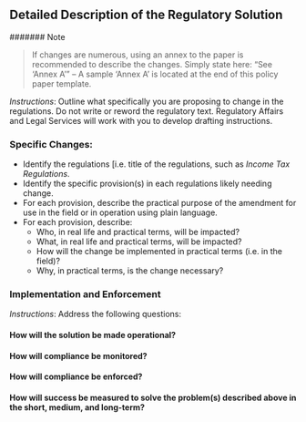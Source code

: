 ## Detailed Description of the Regulatory Solution
####### Note
> If changes are numerous, using an annex to the paper is recommended to describe the changes.  Simply state here: “See ‘Annex A’” – A sample ‘Annex A’ is located at the end of this policy paper template.

*Instructions*: Outline what specifically you are proposing to change in the regulations. Do not write or reword the regulatory text. Regulatory Affairs and Legal Services will work with you to develop drafting instructions.

### Specific Changes:
* Identify the regulations [i.e. title of the regulations, such as *Income Tax Regulations*.
* Identify the specific provision(s) in each regulations likely needing change.
* For each provision, describe the practical purpose of the amendment for use in the field or in operation using plain language.
* For each provision, describe:
  * Who, in real life and practical terms, will be impacted?
  * What, in real life and practical terms, will be impacted?
  * How will the change be implemented in practical terms (i.e. in the field)?
  * Why, in practical terms, is the change necessary?

### Implementation and Enforcement
*Instructions*: Address the following questions:
#### How will the solution be made operational?


#### How will compliance be monitored?


#### How will compliance be enforced?


#### How will success be measured to solve the problem(s) described above in the short, medium, and long-term?
